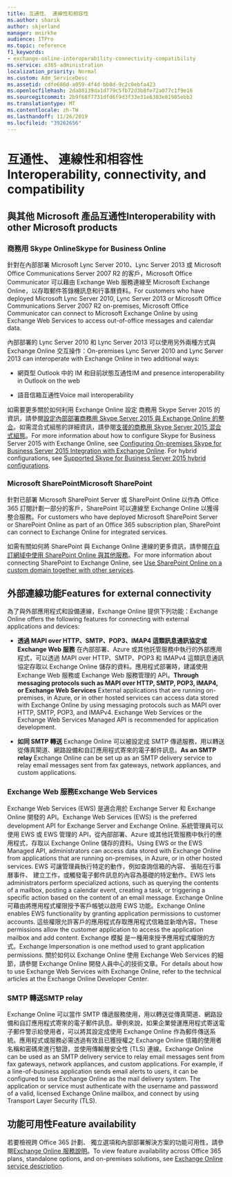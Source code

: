 ```yaml
---
title: 互通性、 連線性和相容性
ms.author: sharik
author: skjerland
manager: mnirkhe
audience: ITPro
ms.topic: reference
f1_keywords:
- exchange-online-interoperability-connectivity-compatibility
ms.service: o365-administration
localization_priority: Normal
ms.custom: Adm_ServiceDesc
ms.assetid: cdfe686d-a059-4f4d-bb8d-9c2c0ebfa423
ms.openlocfilehash: 2da88139da1d779c5fb72d3b8fe72a077c1f9e16
ms.sourcegitcommit: 2b9f68f7731dfd6f9d3f33e31e6303e81985ebb2
ms.translationtype: MT
ms.contentlocale: zh-TW
ms.lasthandoff: 11/26/2019
ms.locfileid: "39262656"
---
```

# <a name="interoperability-connectivity-and-compatibility"></a><span data-ttu-id="e1977-102">互通性、 連線性和相容性</span><span class="sxs-lookup"><span data-stu-id="e1977-102">Interoperability, connectivity, and compatibility</span></span>

## <a name="interoperability-with-other-microsoft-products"></a><span data-ttu-id="e1977-103">與其他 Microsoft 產品互通性</span><span class="sxs-lookup"><span data-stu-id="e1977-103">Interoperability with other Microsoft products</span></span>

### <a name="skype-for-business-online"></a><span data-ttu-id="e1977-104">商務用 Skype Online</span><span class="sxs-lookup"><span data-stu-id="e1977-104">Skype for Business Online</span></span>

<span data-ttu-id="e1977-105">針對在內部部署 Microsoft Lync Server 2010、Lync Server 2013 或 Microsoft Office Communications Server 2007 R2 的客戶，Microsoft Office Communicator 可以藉由 Exchange Web 服務連線至 Microsoft Exchange Online，以存取郵件答錄機訊息和行事曆資料。</span><span class="sxs-lookup"><span data-stu-id="e1977-105">For customers who have deployed Microsoft Lync Server 2010, Lync Server 2013 or Microsoft Office Communications Server 2007 R2 on-premises, Microsoft Office Communicator can connect to Microsoft Exchange Online by using Exchange Web Services to access out-of-office messages and calendar data.</span></span>
  
<span data-ttu-id="e1977-106">內部部署的 Lync Server 2010 和 Lync Server 2013 可以使用另外兩種方式與 Exchange Online 交互操作：</span><span class="sxs-lookup"><span data-stu-id="e1977-106">On-premises Lync Server 2010 and Lync Server 2013 can interoperate with Exchange Online in two additional ways:</span></span>
  
- <span data-ttu-id="e1977-107">網頁型 Outlook 中的 IM 和目前狀態互通性</span><span class="sxs-lookup"><span data-stu-id="e1977-107">IM and presence interoperability in Outlook on the web</span></span>
    
- <span data-ttu-id="e1977-108">語音信箱互通性</span><span class="sxs-lookup"><span data-stu-id="e1977-108">Voice mail interoperability</span></span>
    
<span data-ttu-id="e1977-p101">如需要更多關於如何利用 Exchange Online 設定 商務用 Skype Server 2015 的資訊，請參閱[設定內部部署商務用 Skype Server 2015 與 Exchange Online 的整合](https://go.microsoft.com/fwlink/p/?LinkId=271804)。如需混合式組態的詳細資訊，請參閱[支援的商務用 Skype Server 2015 混合式組態](https://go.microsoft.com/fwlink/?LinkID=513084)。</span><span class="sxs-lookup"><span data-stu-id="e1977-p101">For more information about how to configure Skype for Business Server 2015 with Exchange Online, see [Configuring On-premises Skype for Business Server 2015 Integration with Exchange Online](https://go.microsoft.com/fwlink/p/?LinkId=271804). For hybrid configurations, see [Supported Skype for Business Server 2015 hybrid configurations](https://go.microsoft.com/fwlink/?LinkID=513084).</span></span>
  
### <a name="microsoft-sharepoint"></a><span data-ttu-id="e1977-111">Microsoft SharePoint</span><span class="sxs-lookup"><span data-stu-id="e1977-111">Microsoft SharePoint</span></span>

<span data-ttu-id="e1977-112">針對已部署 Microsoft SharePoint Server 或 SharePoint Online 以作為 Office 365 訂閱計劃一部分的客戶，SharePoint 可以連線至 Exchange Online 以獲得整合服務。</span><span class="sxs-lookup"><span data-stu-id="e1977-112">For customers who have deployed Microsoft SharePoint Server or SharePoint Online as part of an Office 365 subscription plan, SharePoint can connect to Exchange Online for integrated services.</span></span>
  
<span data-ttu-id="e1977-113">如需有關如何將 SharePoint 與 Exchange Online 連線的更多資訊，請參閱[在自訂網域中使用 SharePoint Online 與其他服務](https://go.microsoft.com/fwlink/?LinkId=271805)。</span><span class="sxs-lookup"><span data-stu-id="e1977-113">For more information about connecting SharePoint to Exchange Online, see [Use SharePoint Online on a custom domain together with other services](https://go.microsoft.com/fwlink/?LinkId=271805).</span></span>
  
## <a name="features-for-external-connectivity"></a><span data-ttu-id="e1977-114">外部連線功能</span><span class="sxs-lookup"><span data-stu-id="e1977-114">Features for external connectivity</span></span>

<span data-ttu-id="e1977-115">為了與外部應用程式和設備連線，Exchange Online 提供下列功能：</span><span class="sxs-lookup"><span data-stu-id="e1977-115">Exchange Online offers the following features for connecting with external applications and devices:</span></span>
  
- <span data-ttu-id="e1977-p102">**透過 MAPI over HTTP、SMTP、POP3、IMAP4 這類訊息通訊協定或 Exchange Web 服務** 在內部部署、Azure 或其他託管服務中執行的外部應用程式，可以透過 MAPI over HTTP、SMTP、POP3 和 IMAPv4 這類訊息通訊協定存取以 Exchange Online 儲存的資料。應用程式部署時，建議使用 Exchange Web 服務或 Exchange Web 服務管理的 API。</span><span class="sxs-lookup"><span data-stu-id="e1977-p102">**Through messaging protocols such as MAPI over HTTP, SMTP, POP3, IMAP4, or Exchange Web Services** External applications that are running on-premises, in Azure, or in other hosted services can access data stored with Exchange Online by using messaging protocols such as MAPI over HTTP, SMTP, POP3, and IMAPv4. Exchange Web Services or the Exchange Web Services Managed API is recommended for application development.</span></span> 
    
- <span data-ttu-id="e1977-118">**如同 SMTP 轉送** Exchange Online 可以被設定成 SMTP 傳遞服務，用以轉送從傳真閘道、網路設備和自訂應用程式寄來的電子郵件訊息。</span><span class="sxs-lookup"><span data-stu-id="e1977-118">**As an SMTP relay** Exchange Online can be set up as an SMTP delivery service to relay email messages sent from fax gateways, network appliances, and custom applications.</span></span> 
    
### <a name="exchange-web-services"></a><span data-ttu-id="e1977-119">Exchange Web 服務</span><span class="sxs-lookup"><span data-stu-id="e1977-119">Exchange Web Services</span></span>

<span data-ttu-id="e1977-120">Exchange Web Services (EWS) 是適合用於 Exchange Server 和 Exchange Online 開發的 API。</span><span class="sxs-lookup"><span data-stu-id="e1977-120">Exchange Web Services (EWS) is the preferred development API for Exchange Server and Exchange Online.</span></span> <span data-ttu-id="e1977-121">系統管理員可以使用 EWS 或 EWS 管理的 API，從內部部署、Azure 或其他託管服務中執行的應用程式，存取以 Exchange Online 儲存的資料。</span><span class="sxs-lookup"><span data-stu-id="e1977-121">Using EWS or the EWS Managed API, administrators can access data stored with Exchange Online from applications that are running on-premises, in Azure, or in other hosted services.</span></span> <span data-ttu-id="e1977-122">EWS 可讓管理員執行特定的動作，例如查詢信箱的內容、 張貼在行事曆事件、 建立工作，或觸發電子郵件訊息的內容為基礎的特定動作。</span><span class="sxs-lookup"><span data-stu-id="e1977-122">EWS lets administrators perform specialized actions, such as querying the contents of a mailbox, posting a calendar event, creating a task, or triggering a specific action based on the content of an email message.</span></span> <span data-ttu-id="e1977-123">Exchange Online 可藉由將應用程式權限授予客戶帳號以啟用 EWS 功能。</span><span class="sxs-lookup"><span data-stu-id="e1977-123">Exchange Online enables EWS functionality by granting application permissions to customer accounts.</span></span> <span data-ttu-id="e1977-124">這些權限允許客戶的應用程式存取應用程式信箱並新增內容。</span><span class="sxs-lookup"><span data-stu-id="e1977-124">These permissions allow the customer application to access the application mailbox and add content.</span></span> <span data-ttu-id="e1977-125">Exchange 模擬 是一種用來授予應用程式權限的方式。</span><span class="sxs-lookup"><span data-stu-id="e1977-125">Exchange Impersonation is one method used to grant application permissions.</span></span> <span data-ttu-id="e1977-126">關於如何以 Exchange Online 使用 Exchange Web Services 的細節，請參閱 Exchange Online 開發人員中心的技術文章。</span><span class="sxs-lookup"><span data-stu-id="e1977-126">For details about how to use Exchange Web Services with Exchange Online, refer to the technical articles at the Exchange Online Developer Center.</span></span>
  
### <a name="smtp-relay"></a><span data-ttu-id="e1977-127">SMTP 轉送</span><span class="sxs-lookup"><span data-stu-id="e1977-127">SMTP relay</span></span>

<span data-ttu-id="e1977-p104">Exchange Online 可以當作 SMTP 傳遞服務使用，用以轉送從傳真閘道、網路設備和自訂應用程式寄來的電子郵件訊息。舉例來說，如果企業營運應用程式寄送電子郵件警示給使用者，可以將其設定成使用 Exchange Online 作為郵件傳送系統。應用程式或服務必需透過有效且已獲授權之 Exchange Online 信箱的使用者名稱和密碼來進行驗證，並使用傳輸層安全性 (TLS) 連線。</span><span class="sxs-lookup"><span data-stu-id="e1977-p104">Exchange Online can be used as an SMTP delivery service to relay email messages sent from fax gateways, network appliances, and custom applications. For example, if a line-of-business application sends email alerts to users, it can be configured to use Exchange Online as the mail delivery system. The application or service must authenticate with the username and password of a valid, licensed Exchange Online mailbox, and connect by using Transport Layer Security (TLS).</span></span>
  
## <a name="feature-availability"></a><span data-ttu-id="e1977-131">功能可用性</span><span class="sxs-lookup"><span data-stu-id="e1977-131">Feature availability</span></span>

<span data-ttu-id="e1977-132">若要檢視跨 Office 365 計劃、 獨立選項和內部部署解決方案的功能可用性，請參閱[Exchange Online 服務說明](exchange-online-service-description.md)。</span><span class="sxs-lookup"><span data-stu-id="e1977-132">To view feature availability across Office 365 plans, standalone options, and on-premises solutions, see [Exchange Online service description](exchange-online-service-description.md).</span></span>
  

